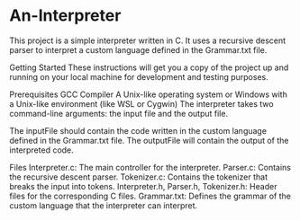 # An-Interpreter

This project is a simple interpreter written in C. It uses a recursive descent parser to interpret a custom language defined in the Grammar.txt file.

Getting Started
These instructions will get you a copy of the project up and running on your local machine for development and testing purposes.

Prerequisites
GCC Compiler
A Unix-like operating system or Windows with a Unix-like environment (like WSL or Cygwin)
The interpreter takes two command-line arguments: the input file and the output file.

The inputFile should contain the code written in the custom language defined in the Grammar.txt file. The outputFile will contain the output of the interpreted code.

Files
Interpreter.c: The main controller for the interpreter.
Parser.c: Contains the recursive descent parser.
Tokenizer.c: Contains the tokenizer that breaks the input into tokens.
Interpreter.h, Parser.h, Tokenizer.h: Header files for the corresponding C files.
Grammar.txt: Defines the grammar of the custom language that the interpreter can interpret.
